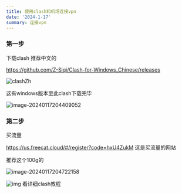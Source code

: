 ```yaml
---
title: 使用clash和机场连接vpn
date: '2024-1-17'
summary: 连接vpn
---
```

### 第一步

下载clash 推荐中文的

https://github.com/Z-Siqi/Clash-for-Windows_Chinese/releases

![clashZh](/clash/clashZh.png)

这有windows版本至此clash下载完毕

![image-20240117204409052](/clash/clash1.png)

### 第二步

买流量

https://us.freecat.cloud/#/register?code=hxU4ZukM 这是买流量的网站

推荐这个100g的



![image-20240117204722158](/clash/clash2.png)

![img](/clash/clash3.png)
看详细clash教程